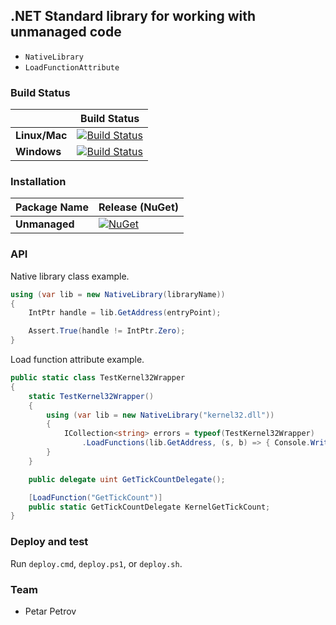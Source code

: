 ## .NET Standard library for working with unmanaged code

 - `NativeLibrary`
 - `LoadFunctionAttribute`

### Build Status

|             |Build Status|
|-------------|:----------:|
|**Linux/Mac**|[![Build Status](https://travis-ci.org/SharpPTP/unmanaged.svg?branch=master)](https://travis-ci.org/SharpPTP/unmanaged)|
|**Windows**  |[![Build Status](https://ci.appveyor.com/api/projects/status/d6n5dnvukkrrsli7?svg=true)](https://ci.appveyor.com/project/petarpetrovt/unmanaged)|

### Installation

| Package Name  | Release (NuGet) |
|---------------|-----------------|
| **Unmanaged** | [![NuGet](https://img.shields.io/nuget/v/Unmanaged.svg)](https://www.nuget.org/packages/Unmanaged/) |

### API

Native library class example.

```csharp
using (var lib = new NativeLibrary(libraryName))
{
    IntPtr handle = lib.GetAddress(entryPoint);

    Assert.True(handle != IntPtr.Zero);
}
```

Load function attribute example.

```csharp
public static class TestKernel32Wrapper
{
    static TestKernel32Wrapper()
    {
        using (var lib = new NativeLibrary("kernel32.dll"))
        {
            ICollection<string> errors = typeof(TestKernel32Wrapper)
                .LoadFunctions(lib.GetAddress, (s, b) => { Console.WriteLine($"Function `{s}` called."); });
        }
    }

    public delegate uint GetTickCountDelegate();

    [LoadFunction("GetTickCount")]
    public static GetTickCountDelegate KernelGetTickCount;
}
```

### Deploy and test

Run `deploy.cmd`, `deploy.ps1`, or `deploy.sh`.

### Team

 * Petar Petrov